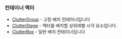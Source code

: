 ### 컨테이너 액터 ###

* [ClutterGroup](./chap4-3-1.markdown) - 고정 배치 컨테이너입니다 
* [ClutterStage](./chap4-3-2.markdown) - 액터를 배치할 상위레벨 시각 요소입니다.
* [ClutterBox](./chap4-3-3.markdown) - 일반 배치 컨테이너입니다 

